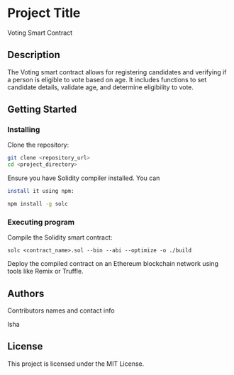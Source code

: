 # Project Title

Voting Smart Contract

## Description

The Voting smart contract allows for registering candidates and verifying if a person is eligible to vote based on age. It includes functions to set candidate details, validate age, and determine eligibility to vote.

## Getting Started

### Installing

Clone the repository:

```bash
git clone <repository_url>
cd <project_directory>
```

Ensure you have Solidity compiler installed. You can

```bash
install it using npm:
```

```bash
npm install -g solc
```

### Executing program

Compile the Solidity smart contract:

```
solc <contract_name>.sol --bin --abi --optimize -o ./build
```
Deploy the compiled contract on an Ethereum blockchain network using tools like Remix or Truffle.

## Authors

Contributors names and contact info

Isha

## License

This project is licensed under the MIT License.